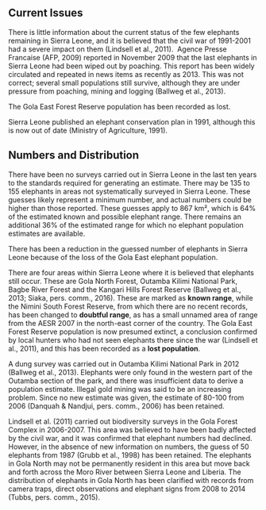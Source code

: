 ## Current Issues

There is little information about the current status of the few elephants remaining in Sierra Leone, and it is believed that the civil war of 1991-2001 had a severe impact on them (Lindsell et al., 2011).  Agence Presse Francaise (AFP, 2009) reported in November 2009 that the last elephants in Sierra Leone had been wiped out by poaching. This report has been widely circulated and repeated in news items as recently as 2013. This was not correct; several small populations still survive, although they are under pressure from poaching, mining and logging (Ballweg et al., 2013).

The Gola East Forest Reserve population has been recorded as lost. 

Sierra Leone published an elephant conservation plan in 1991, although this is now out of date (Ministry of Agriculture, 1991).

## Numbers and Distribution

There have been no surveys carried out in Sierra Leone in the last ten years to the standards required for generating an estimate. There may be 135 to 155 elephants in areas not systematically surveyed in Sierra Leone. These guesses likely represent a minimum number, and actual numbers could be higher than those reported. These guesses apply to 867 km², which is 64% of the estimated known and possible elephant range. There remains an additional 36% of the estimated range for which no elephant population estimates are available.

There has been a reduction in the guessed number of elephants in Sierra Leone because of the loss of the Gola East elephant population.

There are four areas within Sierra Leone where it is believed that elephants still occur. These are Gola North Forest, Outamba Kilimi National Park, Bagbe River Forest and the Kangari Hills Forest Reserve (Ballweg et al., 2013; Siaka, pers. comm., 2016). These are marked as **known range**, while the Nimini South Forest Reserve, from which there are no recent records, has been changed to **doubtful range**, as has a small unnamed area of range from the AESR 2007 in the north-east corner of the country. The Gola East Forest Reserve population is now presumed extinct, a conclusion confirmed by local hunters who had not seen elephants there since the war (Lindsell et al., 2011), and this has been recorded as a **lost population**.

A dung survey was carried out in Outamba Kilimi National Park in 2012 (Ballweg et al., 2013). Elephants were only found in the western part of the Outamba section of the park, and there was insufficient data to derive a population estimate. Illegal gold mining was said to be an increasing problem. Since no new estimate was given, the estimate of 80-100 from 2006 (Danquah & Nandjui, pers. comm., 2006) has been retained.

Lindsell et al. (2011) carried out biodiversity surveys in the Gola Forest Complex in 2006-2007. This area was believed to have been badly affected by the civil war, and it was confirmed that elephant numbers had declined. However, in the absence of new information on numbers, the guess of 50 elephants from 1987 (Grubb et al., 1998) has been retained. The elephants in Gola North may not be permanently resident in this area but move back and forth across the Moro River between Sierra Leone and Liberia. The distribution of elephants in Gola North has been clarified with records from camera traps, direct observations and elephant signs from 2008 to 2014 (Tubbs, pers. comm., 2015).